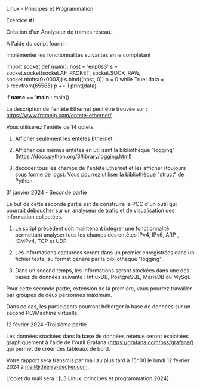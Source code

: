 

Linux - Principes et Programmation

Exercice #1

Création d'un Analyseur de trames réseau.

A l'aide du script fourni :

implémenter les fonctionnalités suivantes en le complétant


import socket
def main():
   host = 'enp0s3'
   s = socket.socket(socket.AF_PACKET, socket.SOCK_RAW, socket.ntohs(0x0003))
   s.bind((host, 0))
   p = 0
   while True:
       data = s.recvfrom(65565)
       p += 1
       print(data)
 
if __name__ == '__main__':
   main()


La description de l'entête Ethernet peut être trouvée sur : https://www.frameip.com/entete-ethernet/

Vous utiliserez l'entête de 14 octets.

1) Afficher seulement les entêtes Ethernet

2) Afficher ces mêmes entêtes en utilisant la bibliothèque "logging" (https://docs.python.org/3/library/logging.html)

3) décoder tous les champs de l'entête Ethernet et les afficher (toujours sous forme de logs). Vous pourrez utiliser la bibliothèque "struct" de Python.

31 janvier 2024 - Seconde partie

Le but de cette seconde partie est de construire le POC d'un outil qui pourrait déboucher sur un analyseur de trafic et de visualisation des information collectées.

1) Le script précédent doit maintenant intégrer une fonctionnalité permettant analyser tous les champs des entêtes IPv4, IPv6, ARP , ICMPv4, TCP et UDP.

2) Les informations capturées seront dans un premier enregistrées dans un fichier texte, au format généré par la bibliothèque "logging".

3) Dans un second temps, les informations seront stockées dans une des bases de données suivante : InfluxDB, PostgreSQL, MariaDB ou MySql.

Pour cette seconde partie, extension de la première, vous pourrez travailler par groupes de deux personnes maximum.

Dans ce cas, les participants pourront héberger la base de données sur un second PC/Machine virtuelle.

12 février 2024 -Troisième partie

Les données stockées dans la base de données retenue seront exploitées graphiquement à l'aide de l'outil Grafana (https://grafana.com/oss/grafana/) qui permet de créer des tableaux de bord.

Votre rapport sera transmis par mail au plus tard à 15h00 le lundi 12 février 2024 à mail@thierry-decker.com.

L'objet du mail sera : [L3 Linux, principes et programmation 2024]